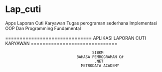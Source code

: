 # Lap_cuti
Apps Laporan Cuti Karyawan
Tugas perograman sederhana Implementasi OOP Dan Programming Fundamental

============================== APLIKASI LAPORAN CUTI KARYAWAN ==============================

                                           SIBKM
                                    BAHASA PEMROGRAMAN C#
                                            .NET
                                      METRODATA ACADEMY
                                    
